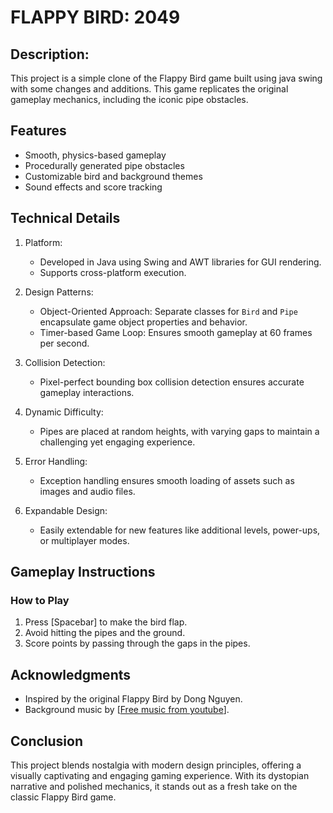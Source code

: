 # FLAPPY BIRD: 2049

## Description: 
This project is a simple clone of the Flappy Bird game built using java swing with some changes and additions. This game replicates the original gameplay mechanics, including the iconic pipe obstacles.

## Features
- Smooth, physics-based gameplay
- Procedurally generated pipe obstacles
- Customizable bird and background themes
- Sound effects and score tracking


## Technical Details
1. Platform:
   - Developed in Java using Swing and AWT libraries for GUI rendering.
   - Supports cross-platform execution.

2. Design Patterns:
   - Object-Oriented Approach: Separate classes for `Bird` and `Pipe` encapsulate game object properties and behavior.
   - Timer-based Game Loop: Ensures smooth gameplay at 60 frames per second.

3. Collision Detection:
   - Pixel-perfect bounding box collision detection ensures accurate gameplay interactions.

4. Dynamic Difficulty:
   - Pipes are placed at random heights, with varying gaps to maintain a challenging yet engaging experience.

5. Error Handling:
   - Exception handling ensures smooth loading of assets such as images and audio files.

6. Expandable Design:
   - Easily extendable for new features like additional levels, power-ups, or multiplayer modes.


## **Gameplay Instructions**  
### How to Play
1. Press [Spacebar] to make the bird flap.
2. Avoid hitting the pipes and the ground.
3. Score points by passing through the gaps in the pipes.


## Acknowledgments
- Inspired by the original Flappy Bird by Dong Nguyen.
- Background music by [[Free music from youtube](https://youtu.be/mRN_T6JkH-c?si=SPlfXmYCCxB50TCt)].

## Conclusion
This project blends nostalgia with modern design principles, offering a visually captivating and engaging gaming experience. With its dystopian narrative and polished mechanics, it stands out as a fresh take on the classic Flappy Bird game.